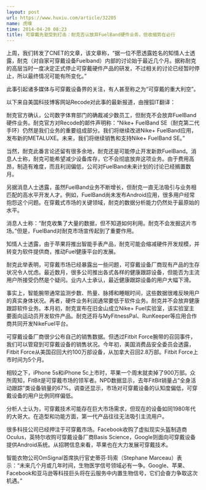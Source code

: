 ```yaml
---
layout: post
url: https://www.huxiu.com/article/32205
name: 虎嗅
time: 2014-04-20 08:23
title: 可穿戴先驱受到打击：耐克否认放弃FuelBand硬件业务，但收缩势在必行
---
```

上周，我们转发了CNET的文章，该文章称，“据一位不愿透露姓名的知情人士透露，耐克（对自家可穿戴设备Fuelband）内部的讨论始于最近几个月。据称耐克的高层当时一度决定正式停止可穿戴硬件产品的研发，不过相关的讨论已经暂时停止，所以最终情况可能有所变化。”

此事引起诸多媒体与可穿戴设备界的关注，有人甚至称之为“可穿戴的重大利空”。

以下来自美国科技博客网站Recode对此事的最新报道，由搜狐IT翻译：

耐克官方确认，公司数字体育部门的确裁减少数员工，但耐克不会放弃FuelBand硬件业务。耐克官方对Recode的邮件声明称：“Nike+ FuelBand SE（耐克第二代手环）仍然是我们业务的重要组成部分。我们将继续改进Nike+ FuelBand应用，发布新的METALUXE。未来，我们将继续销售和支持Nike+ FuelBand SE。”

当然，耐克此番言论还留有很多余地，耐克还是可能停止开发新款FuelBand。消息人士称，耐克可能希望减少设备库存，它不会彻底放弃这项业务。由于费用高昂，制造有难度，而且利润偏低，公司对FuelBand未来计划的讨论已经搁置数月。

另据消息人士透露，虽然FuelBand业务不断增长，但耐克一直无法吸引与业务相匹配的高水平开发人才。例如，FuelBand尚未发布Android应用，很多用户经常抱怨这个问题。在穿戴式市场的关键领域，耐克的数据分析能力仍然处于最原始的水平。

消息人士称：“耐克收集了大量的数据，但不知道如何利用。耐克不会发掘这片市场。”但是，FuelBand对耐克市场宣传起到了重要作用。

知情人士透露，由于苹果将推出智能手表产品，耐克可能会缩减硬件开发规模，并转变为软件提供商，推动Fuel健康平台的发展。

耐克此举表明，可穿戴市场已经暴露出一些问题，可穿戴设备厂商现有产品的生存状况令人忧虑。最近数月，很多公司推出各式各样的健康跟踪设备，但能否为主流用户所接受仍然是个疑问。业内人士承认，最近健康跟踪设备的用户大幅下滑。

事实上，智能腕带通常监测步数、热量、脉搏和睡眠时间，这些数据很难反映用户的真实身体状况。再者，硬件业务利润通常要低于软件业务。耐克并不会放弃健康跟踪软件业务。本月初，耐克宣布在旧金山成立Nike+ Fuel实验室，该实验室主要面向运动员开发软件产品。耐克还将与MyFitnessPal、RunKeeper等应用合作商共同开发NikeFuel平台。

可穿戴设备厂商很少公布自己的销售数据。但透过Fitbit Force腕带的召回事件，我们可以管窥到可穿戴设备的销售状况。今年初，美国消费品安全委员会透露，Fitbit Force从美国召回大约100万部设备，从加拿大召回2.8万部。Fitbit Force上市时间为5个月。

相较之下，iPhone 5s和iPhone 5c上市时，苹果一个周末就卖掉了900万部。众所周知，FitBit是可穿戴市场的领军者。NPD数据显示，去年FitBit销量占“全身活动跟踪”类设备销量的67%。调查还显示，市场对可穿戴设备的认知度偏低，可穿戴设备的用户比例同样偏低。

分析人士认为，可穿戴技术可能存在巨大市场需求，但现在的设备如同1980年代的大哥大。在造型和功能方面，第一代产品往往无法吸引主流用户。

很多科技公司已经押注于可穿戴市场。Facebook收购了虚拟现实头盔制造商Oculus，英特尔收购可穿戴设备厂商Basis Science，Google则面向可穿戴设备提供Android系统。从招聘信息来看，苹果也在大力发展可穿戴技术。

智能衣物公司OmSignal首席执行官史蒂芬·玛索（Stephane Marceau）表示：“未来几个月或几年时间，生物医学信号领域必有一争。Google、苹果、Facebook和亚马逊等科技巨头将在云服务中内置生物信号，它们会奋力争取这次机遇。”

